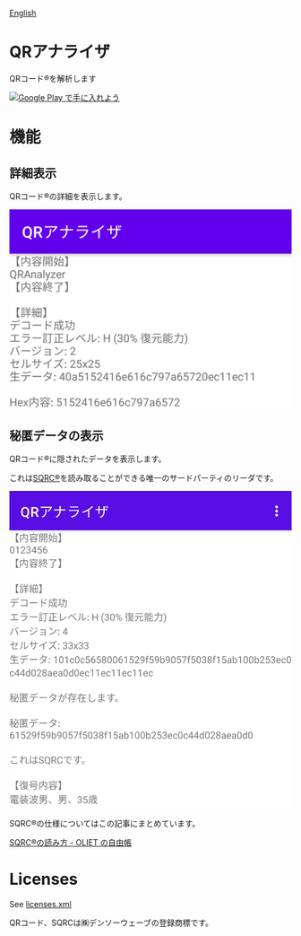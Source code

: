 [English](README.md)

# QRアナライザ

QRコード®を解析します

<a href='https://play.google.com/store/apps/details?id=tech.oliet.qranalyzer&pcampaignid=pcampaignidMKT-Other-global-all-co-prtnr-py-PartBadge-Mar2515-1'><img alt='Google Play で手に入れよう' src='https://play.google.com/intl/ja/badges/static/images/badges/ja_badge_web_generic.png'/></a>

# 機能

## 詳細表示

QRコード®の詳細を表示します。

![sc_details_ja](img/sc_details_ja.png)

## 秘匿データの表示

QRコード®に隠されたデータを表示します。

これは[SQRC®](https://www.denso-wave.com/ja/system/qr/product/sqrc.html)を読み取ることができる唯一のサードパーティのリーダです。

![sc_sqrc_ja](img/sc_sqrc_ja.png)

SQRC®の仕様についてはこの記事にまとめています。

[SQRC®の読み方 - OLIET の自由帳](https://blog.oliet.tech/?p=107)

# Licenses

See [licenses.xml](app/src/main/res/values/licenses.xml)

QRコード、SQRCは㈱デンソーウェーブの登録商標です。
